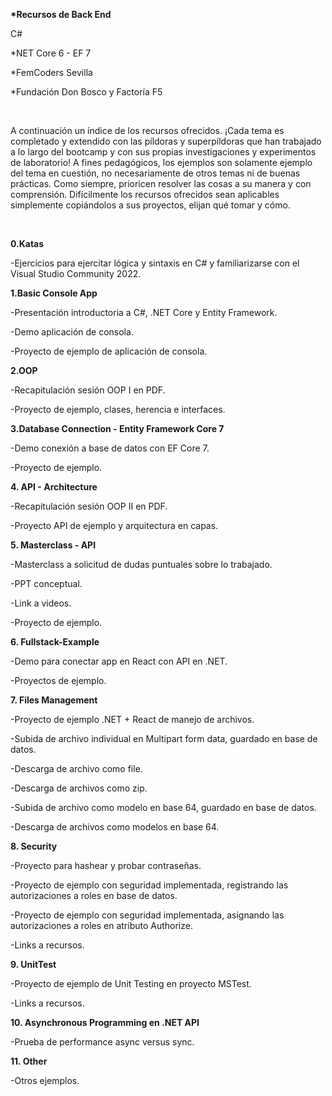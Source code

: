 <p><b>*Recursos de Back End</b></p>
<p>C#</p>
<p>*NET Core 6 - EF 7</p>
<p>*FemCoders Sevilla</p>
<p>*Fundación Don Bosco y Factoría F5</p>

</br>
<p>A continuación un índice de los recursos ofrecidos. ¡Cada tema es completado y extendido con las píldoras y superpíldoras que han trabajado a lo largo del bootcamp y con sus propias investigaciones y experimentos de laboratorio! A fines pedagógicos, los ejemplos son solamente ejemplo del tema en cuestión, no necesariamente de otros temas ni de buenas prácticas. Como siempre, prioricen resolver las cosas a su manera y con comprensión. Difícilmente los recursos ofrecidos sean aplicables simplemente copiándolos a sus proyectos, elijan qué tomar y cómo.</p>
</br>

<p><b>0.Katas</b></p>
<p>-Ejercicios para ejercitar lógica y sintaxis en C# y familiarizarse con el Visual Studio Community 2022.</p>
<p><b>1.Basic Console App</b></p>
<p>-Presentación introductoria a C#, .NET Core y Entity Framework.</p>
<p>-Demo aplicación de consola.</p>
<p>-Proyecto de ejemplo de aplicación de consola.</p>
<p><b>2.OOP</b></p>
<p>-Recapitulación sesión OOP I en PDF.</p>
<p>-Proyecto de ejemplo, clases, herencia e interfaces.</p>
<p><b>3.Database Connection - Entity Framework Core 7</b></p>
<p>-Demo conexión a base de datos con EF Core 7.</p>
<p>-Proyecto de ejemplo.</p>
<p><b>4. API - Architecture</b></p>
<p>-Recapitulación sesión OOP II en PDF.</p>
<p>-Proyecto API de ejemplo y arquitectura en capas.</p>
<p><b>5. Masterclass - API</b></p>
<p>-Masterclass a solicitud de dudas puntuales sobre lo trabajado.</p>
<p>-PPT conceptual.</p>
<p>-Link a videos.</p>
<p>-Proyecto de ejemplo.</p>
<p><b>6. Fullstack-Example</b></p>
<p>-Demo para conectar app en React con API en .NET.</p>
<p>-Proyectos de ejemplo.</p>
<p><b>7. Files Management</b></p>
<p>-Proyecto de ejemplo .NET + React de manejo de archivos.</p>
<p>-Subida de archivo individual en Multipart form data, guardado en base de datos.</p>
<p>-Descarga de archivo como file.</p>
<p>-Descarga de archivos como zip.</p>
<p>-Subida de archivo como modelo en base 64, guardado en base de datos.</p>
<p>-Descarga de archivos como modelos en base 64.</p>
<p><b>8. Security</b></p>
<p>-Proyecto para hashear y probar contraseñas.</p>
<p>-Proyecto de ejemplo con seguridad implementada, registrando las autorizaciones a roles en base de datos.</p>
<p>-Proyecto de ejemplo con seguridad implementada, asignando las autorizaciones a roles en atributo Authorize.</p>
<p>-Links a recursos.</p>
<p><b>9. UnitTest</b></p>
<p>-Proyecto de ejemplo de Unit Testing en proyecto MSTest.
<p>-Links a recursos.</p>
<p><b>10. Asynchronous Programming en .NET API</b></p>
<p>-Prueba de performance async versus sync.</p>
<p><b>11. Other</b></p>
<p>-Otros ejemplos.</p>
